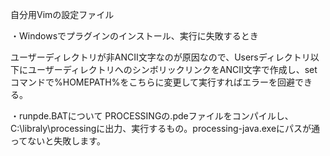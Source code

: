 自分用Vimの設定ファイル

・Windowsでプラグインのインストール、実行に失敗するとき

  ユーザーディレクトリが非ANCII文字なのが原因なので、Usersディレクトリ以下にユーザーディレクトリへのシンボリックリンクをANCII文字で作成し、setコマンドで%HOMEPATH%をこちらに変更して実行すればエラーを回避できる。

・runpde.BATについて
  PROCESSINGの.pdeファイルをコンパイルし、C:\libraly\processingに出力、実行するもの。processing-java.exeにパスが通ってないと失敗します。
